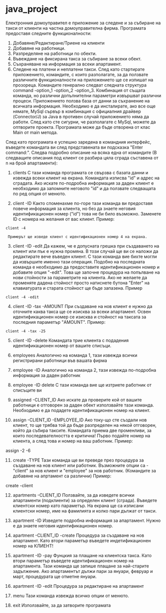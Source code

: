 # java_project
Електронния домоуправител е приложение за следене и за събиране на такси от клиенти на частна домоуправителна фирма. Програмата предоставя следните функционалности:
  1. Добавяне/Редактиране/Триене на клиенти
  2. Добавяне на работници.
  3. Разпределяне на работници по обекти.
  4. Въвеждане на фиксирана такса за събиране за всеки обект.
  5. Съхраняване на информация за всеки апартамент.
  6. Следене на платени и неплатени такси.
След като стартирате приложението, командите, с които разполагате, за да ползвате различните функционалности на приложението ще се изпишат на прозореца. Командите генерално следват следната структура
command -option_1 -option_2 -option_3. Комбинация от същата команда, но различни допълнителни параметри извършват различни процеси. Приложението ползва база от данни за съхранение на всичката информация. Необходимo e да инсталирате, ако все още нямате, MySql сървър в комбинация с официалния драйвер (Connector/J) за Java в противен случай приложението няма да работи. След като сте сигурни, че разполагате с MySql, можете да оптворите проекта. Програмата може да бъде отворена от клас Main от main метода.

След като програмата е успешно заредена в командния интерфейс, въведете командата ви след представената ви подсказка "Enter command:". Следва подробно описание на всяка една от командите (В следващите описания под клиент се разбира цяла сграда съставена от n на брой апартаменти):

  1. clients 
     С тази команда програмата се свързва с базата данни и извежда всеки клиент на екрана.
     Командата изписва "id" и адрес на сградата. Ако искате по-подробна информация за даден клиент е 
     необходимо да запомните неговото "id" и да ползвате следващата по ред опция от менюто.
  
  2. client -ID
     Както споменахме по-горе тази команда ви предоставя повече информация за клиента, но без да знаете
     неговия идентификационен номер ("id") това не би било възможно. Заменете ID с номера на желания от 
     вас клиент. Пример:
         
	client -4

     Примерът ще изведе клиент с идентификационен номер 4 на екрана.
 
  3. client -ID -edit
     Да кажем, че е допусната грешка при създаването на клиент или пък е нужна промяна. В този случай
     ще ви се наложи да редактирате вече въведен клиент. С тази команда вие бихте могли да извършите 
     именно тази операция. Подобно на последната команда е необходимо да предоставите идентификационен
     номер и добавите опция "-edit". Това ще започне процедура на попълване на нови стойности за
     параметрите на клиента. Ако не желаете да променяте дадена стойност просто натиснете бутона "Enter"
     на клавиатурата и старата стойност ще бъде запазена. Пример

	client -4 -edit

  4. client -ID -tax -AMOUNT 
     При създаване на нов клиент е нужно да оточните каква такса ще се изисква за всеки апартамент.
     Освен идентификационен номер се изисква и стойност на таксата за последния параметър "AMOUNT".
     Пример:

	client -4 -tax -25 

  5. client -ID -delete
     Командата трие клиента с подадения идентификационен номер от вашите списъци.	

  6. employees
     Аналогично на команда 1, тази извежда всички регистрирани работници във вашата фирма

  7. employee -ID
     Аналогично на команда 2, тази извежда по-подробна информация за даден работник

  8. employee -ID delete
     С тази команда вие ще изтриете работник от списъците ви

  9. assigned -CLIENT_ID
     Ако искате да проверите кой от вашите работници е отговорен за даден обект използвайте тази команда.
     Необходимо е да подадете идентификационен номер на клиент.
     
  10. assign -CLIENT_ID -EMPLOYEE_ID
      Ако току-що сте създали нов клиент, то ще трябва той да бъде разпределен на някой отговорен, който да събира таксите.         Командата приема две променливи, за които последевателността е критична! Първо подайте номер на клиента, а след това и       номер на ваш работник. Пример:

  assign -2 -6
  
  11. create -TYPE
      Тази команда ще ви преведе през процедура за създаване на нов клиент или работник. Възможните опции са - "client" за 
      нов клиент и "employee" за нов работник. (Командите за добавяне на апртамент са различни) Пример:
      
  create -client
  
  12. apartments -CLIENT_ID
      Ползвайте, за да изведете всички апартаменти (подклиенти) за определен клиент (сграда). Въведете клиентски номер
      като параметър. На екрана ще са изписани клиентски номер, име на фамилията и колко пари дължат от такси.
      
  13. apartment -ID
      Изведете подробна информация за апартамент. Нужно е да знаете неговия идентификационен номер.
      
  14. apartment -CLIENT_ID -create 
      Процедура за създаване на нов апартамент. Като втори параметър въведете индетификационен номер на КЛИЕНТ!
      
  15. apartment -ID -pay 
      Фунцкия за плащане на клиентска такса. Като втори параметър въведете идентификационен номер на апартамента.
      Тази команда ще запише плащане за най-старите задължение. Ако апартаментът дължи пари за януари, февруар и март,
      процедурата ще отметне януари. 
      
  16. apartment -ID -edit
      Процедура за редактиране на апартамент
      
  17. menu
      Тази команда извежда всичко опции от менюто.
      
  18. exit
      Използвайте, за да затворите програмата
      
